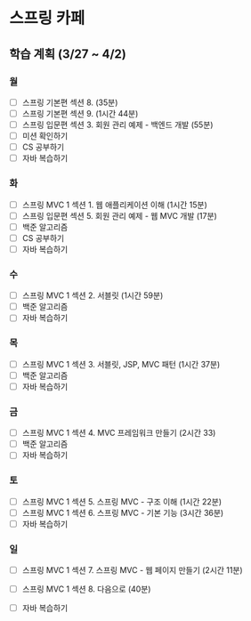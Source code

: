 # 스프링 카페
## 학습 계획 (3/27 ~ 4/2)

### 월
- [ ] 스프링 기본편 섹션 8. (35분)
- [ ] 스프링 기본편 섹션 9. (1시간 44분)
- [ ] 스프링 입문편 섹션 3. 회원 관리 예제 - 백엔드 개발 (55분)
- [ ] 미션 확인하기 
- [ ] CS 공부하기
- [ ] 자바 복습하기

### 화
- [ ] 스프링 MVC 1 섹션 1. 웹 애플리케이션 이해 (1시간 15분)
- [ ] 스프링 입문편 섹션 5. 회원 관리 예제 - 웹 MVC 개발 (17분)
- [ ] 백준 알고리즘
- [ ] CS 공부하기
- [ ] 자바 복습하기

### 수
- [ ] 스프링 MVC 1 섹션 2. 서블릿 (1시간 59분)
- [ ] 백준 알고리즘
- [ ] 자바 복습하기

### 목
- [ ] 스프링 MVC 1 섹션 3. 서블릿, JSP, MVC 패턴 (1시간 37분)
- [ ] 백준 알고리즘
- [ ] 자바 복습하기

### 금
- [ ] 스프링 MVC 1 섹션 4. MVC 프레임워크 만들기 (2시간 33)
- [ ] 백준 알고리즘
- [ ] 자바 복습하기

### 토
- [ ] 스프링 MVC 1 섹션 5. 스프링 MVC - 구조 이해 (1시간 22분)
- [ ] 스프링 MVC 1 섹션 6. 스프링 MVC - 기본 기능 (3시간 36분)
- [ ] 자바 복습하기

### 일
- [ ] 스프링 MVC 1 섹션 7. 스프링 MVC - 웹 페이지 만들기 (2시간 11분)
- [ ] 스프링 MVC 1 섹션 8. 다음으로 (40분)
- [ ] 자바 복습하기

